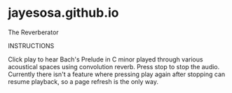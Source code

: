 # jayesosa.github.io
The Reverberator

INSTRUCTIONS

Click play to hear Bach's Prelude in C minor played through various acoustical spaces using convolution reverb. 
Press stop to stop the audio.
Currently there isn't a feature where pressing play again after stopping can resume playback, so a page refresh is the only way. 
